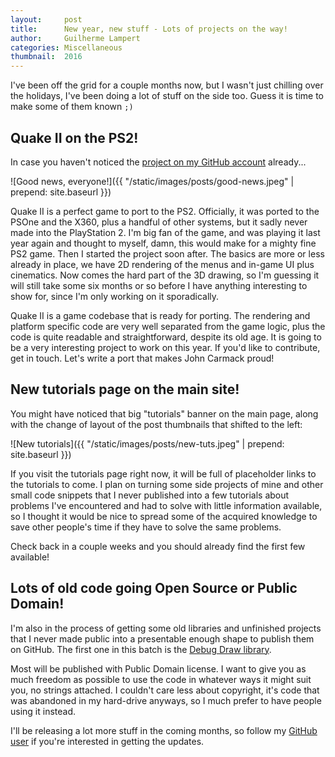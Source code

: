 ```yaml
---
layout:     post
title:      New year, new stuff - Lots of projects on the way!
author:     Guilherme Lampert
categories: Miscellaneous
thumbnail:  2016
---
```


I've been off the grid for a couple months now, but I wasn't just chilling
over the holidays, I've been doing a lot of stuff on the side too. Guess it
is time to make some of them known `;)`

## Quake II on the PS2!

In case you haven't noticed the [project on my GitHub account][link_q2_gh] already...

![Good news, everyone!]({{ "/static/images/posts/good-news.jpeg" | prepend: site.baseurl }})

Quake II is a perfect game to port to the PS2. Officially, it was ported to the PSOne and the X360,
plus a handful of other systems, but it sadly never made into the PlayStation 2. I'm big fan of the
game, and was playing it last year again and thought to myself, damn, this would make for a mighty fine PS2 game.
Then I started the project soon after. The basics are more or less already in place, we have 2D rendering
of the menus and in-game UI plus cinematics. Now comes the hard part of the 3D drawing, so I'm guessing
it will still take some six months or so before I have anything interesting to show for, since I'm only
working on it sporadically.

Quake II is a game codebase that is ready for porting. The rendering and platform specific code are very
well separated from the game logic, plus the code is quite readable and straightforward, despite its old age.
It is going to be a very interesting project to work on this year. If you'd like to contribute, get
in touch. Let's write a port that makes John Carmack proud!

## New tutorials page on the main site!

You might have noticed that big "tutorials" banner on the main page,
along with the change of layout of the post thumbnails that shifted to the left:

![New tutorials]({{ "/static/images/posts/new-tuts.jpeg" | prepend: site.baseurl }})

If you visit the tutorials page right now, it will be full of placeholder links
to the tutorials to come. I plan on turning some side projects of mine
and other small code snippets that I never published into a few tutorials
about problems I've encountered and had to solve with little information
available, so I thought it would be nice to spread some of the acquired
knowledge to save other people's time if they have to solve the same problems.

Check back in a couple weeks and you should already find the first few available!

## Lots of old code going Open Source or Public Domain!

I'm also in the process of getting some old libraries and unfinished projects
that I never made public into a presentable enough shape to publish them on
GitHub. The first one in this batch is the [Debug Draw library][link_dd_gh].

Most will be published with Public Domain license. I want to give you as much
freedom as possible to use the code in whatever ways it might suit you, no strings
attached. I couldn't care less about copyright, it's code that was abandoned in
my hard-drive anyways, so I much prefer to have people using it instead.

I'll be releasing a lot more stuff in the coming months, so follow my
[GitHub user][link_me_gh] if you're interested in getting the updates.

[link_me_gh]: https://github.com/glampert
[link_q2_gh]: https://github.com/glampert/quake2-for-ps2
[link_dd_gh]: https://github.com/glampert/debug-draw

